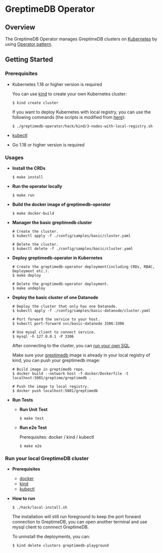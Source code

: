# GreptimeDB Operator

## Overview

The GreptimeDB Operator manages GreptimeDB clusters on [Kubernetes](https://kubernetes.io/) by using [Operator pattern](https://kubernetes.io/docs/concepts/extend-kubernetes/operator/).

## Getting Started

### Prerequisites

- Kubernetes 1.18 or higher version is required

  You can use [kind](https://kind.sigs.k8s.io/) to create your own Kubernetes cluster:

  ```
  $ kind create cluster
  ```

  If you want to deploy Kubernetes with local registry, you can use the following commands (the scripts is modified from [here](https://kind.sigs.k8s.io/docs/user/local-registry/)):

  ```
  $ ./greptimedb-operator/hack/kind/3-nodes-with-local-registry.sh
  ```

- [kubectl](https://kubernetes.io/docs/tasks/tools/)

- Go 1.18 or higher version is required

### Usages

- **Install the CRDs**

  ```
  $ make install
  ```
  
- **Run the operator locally**

  ```
  $ make run
  ```
  
- **Build the docker image of greptimedb-operator**

  ```
  $ make docker-build
  ```

- **Manager the basic greptimedb cluster**

  ```
  # Create the cluster.
  $ kubectl apply -f ./config/samples/basic/cluster.yaml

  # Delete the cluster.
  $ kubectl delete -f ./config/samples/basic/cluster.yaml
  ```

- **Deploy greptimedb-operator in Kubernetes**

  ```
  # Create the greptimedb-operator deployment(including CRDs, RBAC, Deployment etc.).
  $ make deploy

  # Delete the greptimedb-operator deployment.
  $ make undeploy
  ```

- **Deploy the basic cluster of one Datanode**

  ```
  # Deploy the cluster that only has one Datanode.
  $ kubectl apply -f ./config/samples/basic-datanode/cluster.yaml

  # Port forward the service to your host.
  $ kubectl port-forward svc/basic-datanode 3306:3306

  # Use mysql client to connect service.
  $ mysql -h 127.0.0.1 -P 3306
  ```

  After connecting to the cluster, you can [run your own SQL](https://github.com/GreptimeTeam/greptimedb).

  Make sure your [greptimedb](https://github.com/GreptimeTeam/greptimedb) image is already in your local registry of kind, you can push your greptimedb image:

  ```
  # Build image in greptimedb repo.
  $ docker build --network host -f docker/Dockerfile -t localhost:5001/greptime/greptimedb .

  # Push the image to local registry.
  $ docker push localhost:5001/greptimedb
  ```

- **Run Tests**

  - **Run Unit Test**

    ```
    $ make test
    ```

  - **Run e2e Test**

    Prerequisites: docker / kind / kubectl

    ```
    $ make e2e
    ```

### Run your local GreptimeDB cluster

- **Prerequisites**

  - [docker](https://docs.docker.com/get-docker/)
  - [kind](https://kind.sigs.k8s.io/docs/user/quick-start/#installing-from-release-binaries)
  - [kubectl](https://kubernetes.io/docs/tasks/tools/)

- **How to run**

  ```
  $ ./hack/local-install.sh
  ```

  The installation will still run foreground to keep the port forward connection to GreptimeDB, you can open another terminal and use mysql client to connnect GreptimeDB.

  To uninstall the deployments, you can:

  ```
  $ kind delete clusters greptimedb-playground
  ```
